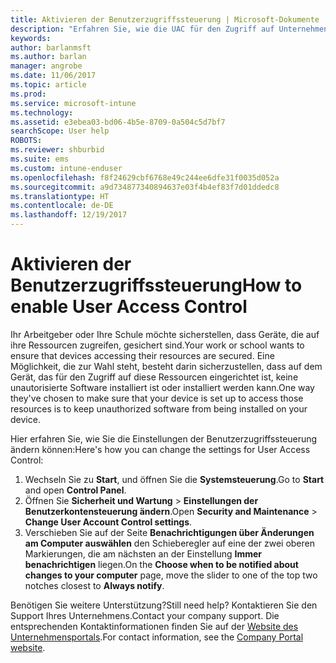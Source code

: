 ```yaml
---
title: Aktivieren der Benutzerzugriffssteuerung | Microsoft-Dokumente
description: "Erfahren Sie, wie die UAC für den Zugriff auf Unternehmensressourcen aktiviert wird."
keywords: 
author: barlanmsft
ms.author: barlan
manager: angrobe
ms.date: 11/06/2017
ms.topic: article
ms.prod: 
ms.service: microsoft-intune
ms.technology: 
ms.assetid: e3ebea03-bd06-4b5e-8709-0a504c5d7bf7
searchScope: User help
ROBOTS: 
ms.reviewer: shburbid
ms.suite: ems
ms.custom: intune-enduser
ms.openlocfilehash: f8f24629cbf6768e49c244ee6dfe31f0035d052a
ms.sourcegitcommit: a9d734877340894637e03f4b4ef83f7d01ddedc8
ms.translationtype: HT
ms.contentlocale: de-DE
ms.lasthandoff: 12/19/2017
---
```

# <a name="how-to-enable-user-access-control"></a><span data-ttu-id="b11cc-103">Aktivieren der Benutzerzugriffssteuerung</span><span class="sxs-lookup"><span data-stu-id="b11cc-103">How to enable User Access Control</span></span>

<span data-ttu-id="b11cc-104">Ihr Arbeitgeber oder Ihre Schule möchte sicherstellen, dass Geräte, die auf ihre Ressourcen zugreifen, gesichert sind.</span><span class="sxs-lookup"><span data-stu-id="b11cc-104">Your work or school wants to ensure that devices accessing their resources are secured.</span></span> <span data-ttu-id="b11cc-105">Eine Möglichkeit, die zur Wahl steht, besteht darin sicherzustellen, dass auf dem Gerät, das für den Zugriff auf diese Ressourcen eingerichtet ist, keine unautorisierte Software installiert ist oder installiert werden kann.</span><span class="sxs-lookup"><span data-stu-id="b11cc-105">One way they've chosen to make sure that your device is set up to access those resources is to keep unauthorized software from being installed on your device.</span></span>

<span data-ttu-id="b11cc-106">Hier erfahren Sie, wie Sie die Einstellungen der Benutzerzugriffssteuerung ändern können:</span><span class="sxs-lookup"><span data-stu-id="b11cc-106">Here's how you can change the settings for User Access Control:</span></span>

1. <span data-ttu-id="b11cc-107">Wechseln Sie zu **Start**, und öffnen Sie die **Systemsteuerung**.</span><span class="sxs-lookup"><span data-stu-id="b11cc-107">Go to **Start** and open **Control Panel**.</span></span>
2. <span data-ttu-id="b11cc-108">Öffnen Sie **Sicherheit und Wartung** > **Einstellungen der Benutzerkontensteuerung ändern**.</span><span class="sxs-lookup"><span data-stu-id="b11cc-108">Open **Security and Maintenance** > **Change User Account Control settings**.</span></span>
3. <span data-ttu-id="b11cc-109">Verschieben Sie auf der Seite **Benachrichtigungen über Änderungen am Computer auswählen** den Schieberegler auf eine der zwei oberen Markierungen, die am nächsten an der Einstellung **Immer benachrichtigen** liegen.</span><span class="sxs-lookup"><span data-stu-id="b11cc-109">On the **Choose when to be notified about changes to your computer** page, move the slider to one of the top two notches closest to **Always notify**.</span></span>

<span data-ttu-id="b11cc-110">Benötigen Sie weitere Unterstützung?</span><span class="sxs-lookup"><span data-stu-id="b11cc-110">Still need help?</span></span> <span data-ttu-id="b11cc-111">Kontaktieren Sie den Support Ihres Unternehmens.</span><span class="sxs-lookup"><span data-stu-id="b11cc-111">Contact your company support.</span></span> <span data-ttu-id="b11cc-112">Die entsprechenden Kontaktinformationen finden Sie auf der [Website des Unternehmensportals](https://portal.manage.microsoft.com#HelpDeskDialog).</span><span class="sxs-lookup"><span data-stu-id="b11cc-112">For contact information, see the [Company Portal website](https://portal.manage.microsoft.com#HelpDeskDialog).</span></span>
